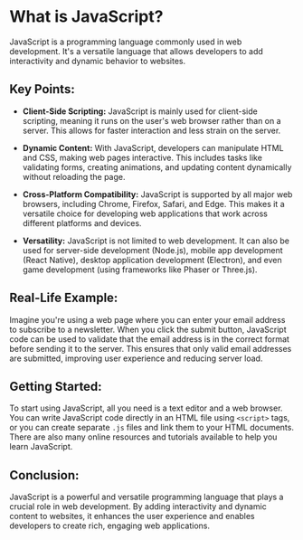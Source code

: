# What is JavaScript?

JavaScript is a programming language commonly used in web development. It's a versatile language that allows developers to add interactivity and dynamic behavior to websites.

## Key Points:

- **Client-Side Scripting:** JavaScript is mainly used for client-side scripting, meaning it runs on the user's web browser rather than on a server. This allows for faster interaction and less strain on the server.

- **Dynamic Content:** With JavaScript, developers can manipulate HTML and CSS, making web pages interactive. This includes tasks like validating forms, creating animations, and updating content dynamically without reloading the page.

- **Cross-Platform Compatibility:** JavaScript is supported by all major web browsers, including Chrome, Firefox, Safari, and Edge. This makes it a versatile choice for developing web applications that work across different platforms and devices.

- **Versatility:** JavaScript is not limited to web development. It can also be used for server-side development (Node.js), mobile app development (React Native), desktop application development (Electron), and even game development (using frameworks like Phaser or Three.js).

## Real-Life Example:

Imagine you're using a web page where you can enter your email address to subscribe to a newsletter. When you click the submit button, JavaScript code can be used to validate that the email address is in the correct format before sending it to the server. This ensures that only valid email addresses are submitted, improving user experience and reducing server load.

## Getting Started:

To start using JavaScript, all you need is a text editor and a web browser. You can write JavaScript code directly in an HTML file using `<script>` tags, or you can create separate `.js` files and link them to your HTML documents. There are also many online resources and tutorials available to help you learn JavaScript.

## Conclusion:

JavaScript is a powerful and versatile programming language that plays a crucial role in web development. By adding interactivity and dynamic content to websites, it enhances the user experience and enables developers to create rich, engaging web applications.
